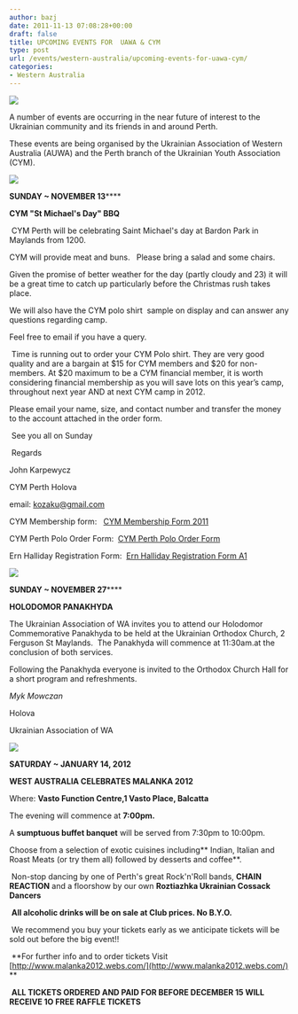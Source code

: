 ```yaml
---
author: bazj
date: 2011-11-13 07:08:28+00:00
draft: false
title: UPCOMING EVENTS FOR  UAWA & CYM
type: post
url: /events/western-australia/upcoming-events-for-uawa-cym/
categories:
- Western Australia
---
```




[![](http://www.ozeukes.com/wp-content/uploads/2011/11/AUWA-Logo-thumb.jpg)
](http://www.ozeukes.com/wp-content/uploads/2011/11/AUWA-Logo-thumb.jpg)



A number of events are occurring in the near future of interest to the Ukrainian community and its friends in and around Perth. 



These events are being organised by the Ukrainian Association of Western Australia (AUWA) and the Perth branch of the Ukrainian Youth Association (CYM).





[![](http://www.ozeukes.com/wp-content/uploads/2011/11/Mychail-Sum-Logo-thumb.jpg)
](http://www.ozeukes.com/wp-content/uploads/2011/11/Mychail-Sum-Logo-thumb.jpg)

**SUNDAY ~ NOVEMBER 13******

**CYM "St Michael's Day" BBQ**

 CYM Perth will be celebrating Saint Michael's day at Bardon Park in Maylands from 1200.

CYM will provide meat and buns.   Please bring a salad and some chairs.

Given the promise of better weather for the day (partly cloudy and 23) it will be a great time to catch up particularly before the Christmas rush takes place.

We will also have the CYM polo shirt  sample on display and can answer any questions regarding camp.

Feel free to email if you have a query.

 Time is running out to order your CYM Polo shirt. They are very good quality and are a bargain at $15 for CYM members and $20 for non-members. At $20 maximum to be a CYM financial member, it is worth considering financial membership as you will save lots on this year’s camp, throughout next year AND at next CYM camp in 2012.

Please email your name, size, and contact number and transfer the money to the account attached in the order form.

 See you all on Sunday

 Regards

John Karpewycz

CYM Perth Holova

email: [kozaku@gmail.com](mailto:kozaku@gmail.com)

CYM Membership form:   [CYM Membership Form 2011](http://www.ozeukes.com/wp-content/uploads/2011/11/CYM-Membership-Form-2011.pdf)

CYM Perth Polo Order Form:  [CYM Perth Polo Order Form](http://www.ozeukes.com/wp-content/uploads/2011/11/CYM-Perth-Polo-Order-Form.pdf)

Ern Halliday Registration Form:  [Ern Halliday Registration Form A1](http://www.ozeukes.com/wp-content/uploads/2011/11/Ern-Halliday-Registration-Form-A1.pdf)



[![](http://www.ozeukes.com/wp-content/uploads/2011/11/150px-Holodomor_icon_svg1.jpg)
](http://www.ozeukes.com/wp-content/uploads/2011/11/150px-Holodomor_icon_svg1.jpg)

**SUNDAY ~ NOVEMBER 27******

**HOLODOMOR PANAKHYDA**



The Ukrainian Association of WA invites you to attend our Holodomor Commemorative Panakhyda to be held at the Ukrainian Orthodox Church, 2 Ferguson St Maylands.  The Panakhyda will commence at 11:30am.at the conclusion of both services. 

Following the Panakhyda everyone is invited to the Orthodox Church Hall for a short program and refreshments.



_Myk Mowczan_

Holova

Ukrainian Association of WA



[![](http://www.ozeukes.com/wp-content/uploads/2011/11/Malanka-2012-thumb.jpg)
](http://www.ozeukes.com/wp-content/uploads/2011/11/Malanka-2012-thumb.jpg)

**SATURDAY ~ JANUARY 14, 2012**

**WEST AUSTRALIA CELEBRATES MALANKA 2012**



Where: **Vasto Function Centre,1 Vasto Place, Balcatta**

The evening will commence at **7:00pm.**

A **sumptuous buffet banquet** will be served from 7:30pm to 10:00pm.

Choose from a selection of exotic cuisines including** Indian, Italian and Roast Meats (or try them all) followed by desserts and coffee**.

 Non-stop dancing by one of Perth's great Rock'n'Roll bands, **CHAIN REACTION** and a floorshow by our own **Roztiazhka Ukrainian Cossack Dancers**

 **All alcoholic drinks will be on sale at Club prices. No B.Y.O.**

 We recommend you buy your tickets early as we anticipate tickets will be sold out before the big event!!

 **For further info and to order tickets Visit [http://www.malanka2012.webs.com/](http://www.malanka2012.webs.com/) **

 **ALL TICKETS ORDERED AND PAID FOR BEFORE DECEMBER 15 WILL RECEIVE 1O FREE RAFFLE TICKETS**
